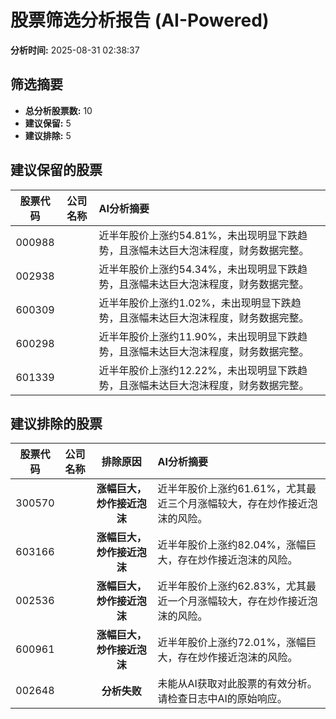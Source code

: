 # 股票筛选分析报告 (AI-Powered)

**分析时间:** 2025-08-31 02:38:37

## 筛选摘要

- **总分析股票数:** 10
- **建议保留:** 5
- **建议排除:** 5

## 建议保留的股票

| 股票代码 | 公司名称 | AI分析摘要 |
|:---:|:---:|:---|
| 000988 |  | 近半年股价上涨约54.81%，未出现明显下跌趋势，且涨幅未达巨大泡沫程度，财务数据完整。 |
| 002938 |  | 近半年股价上涨约54.34%，未出现明显下跌趋势，且涨幅未达巨大泡沫程度，财务数据完整。 |
| 600309 |  | 近半年股价上涨约1.02%，未出现明显下跌趋势，且涨幅未达巨大泡沫程度，财务数据完整。 |
| 600298 |  | 近半年股价上涨约11.90%，未出现明显下跌趋势，且涨幅未达巨大泡沫程度，财务数据完整。 |
| 601339 |  | 近半年股价上涨约12.22%，未出现明显下跌趋势，且涨幅未达巨大泡沫程度，财务数据完整。 |

## 建议排除的股票

| 股票代码 | 公司名称 | 排除原因 | AI分析摘要 |
|:---:|:---:|:---:|:---|
| 300570 |  | **涨幅巨大，炒作接近泡沫** | 近半年股价上涨约61.61%，尤其最近三个月涨幅较大，存在炒作接近泡沫的风险。 |
| 603166 |  | **涨幅巨大，炒作接近泡沫** | 近半年股价上涨约82.04%，涨幅巨大，存在炒作接近泡沫的风险。 |
| 002536 |  | **涨幅巨大，炒作接近泡沫** | 近半年股价上涨约62.83%，尤其最近一个月涨幅较大，存在炒作接近泡沫的风险。 |
| 600961 |  | **涨幅巨大，炒作接近泡沫** | 近半年股价上涨约72.01%，涨幅巨大，存在炒作接近泡沫的风险。 |
| 002648 |  | **分析失败** | 未能从AI获取对此股票的有效分析。请检查日志中AI的原始响应。 |
